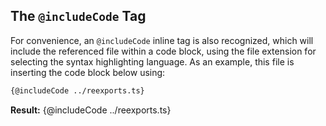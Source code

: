 ## The `@includeCode` Tag

For convenience, an `@includeCode` inline tag is also recognized, which will include the referenced file within a code block, using the file extension for selecting the syntax highlighting language.
As an example, this file is inserting the code block below using:

```md
{@includeCode ../reexports.ts}
```

**Result:**
{@includeCode ../reexports.ts}
